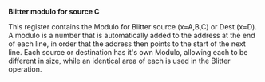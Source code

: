 **Blitter modulo for source C**

This register contains the Modulo for Blitter source (x=A,B,C) or Dest (x=D). A modulo is a number that is automatically added to the address at the end of each line, in order that the address then points to the start of the next line. Each source or destination has it's own Modulo, allowing each to be different in size, while an identical area of each is used in the Blitter operation.

